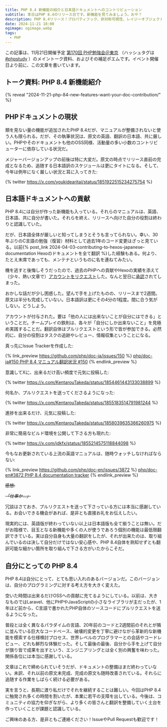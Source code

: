 ```yaml
---
title: PHP 8.4 新機能の紹介と日本語ドキュメントへのコントリビューション
subtitle: 本日はPHP 8.4のリリース日です。新機能を見てみましょう。おや？
description: PHP 8.4リリース！プロパティフック、非対称可視性、レイジーオブジェクトなど、開発を進化させる新機能を網羅。翻訳活動でコミュニティを支える方法も解説。
date: 2024-11-21 18:00
ogimage: ogimage.webp
tags:
  - PHP
---
```


この記事は、11月21日開催予定 [第170回 PHP勉強会＠東京](https://phpstudy.connpass.com/event/335943/) （ハッシュタグは [#phpstudy](https://x.com/hashtag/phpstudy) ）のメイントーク資料、およびその補足ポエムです。イベント開催日より前に、この文章を書いています。




## トーク資料: PHP 8.4 新機能紹介

{% reveal "2024-11-21-php-84-new-features-want-your-doc-contribution/" %}

## PHPドキュメントの現状

類を見ない量の機能が追加されたPHP 8.4だが、マニュアルが整備されないと使う人も限られる。だが、その執筆状況は、原文の英語、翻訳の日本語、共に厳しい。PHPやそのドキュメントも他のOSS同様、活動量の多い小数のコントリビューターに依存している状況だ。

メジャーバージョンアップの前後は特に大変だ。原文の時点でリリース直前の完成となるため、追随する日本語訳のスケジュールは更にタイトになる。そして、今年は例年になく厳しい状況と耳に入ってきた:

{% twitter https://x.com/youkidearitai/status/1851922515234275754 %}

## 日本語ドキュメントへの貢献

PHP 8.4には自分が作った新機能も入っている。それらのマニュアルは、英語、日本語、共に自分が書いた。それらを終え、リリースへ向けた自分の役割は終わりと認識していた。

だが、日本語全体が厳しいと知ってしまうとそうも言ってられない。幸い、30年ぶりのC言語の勉強（復習）材料として過去1年のコード変更はざっと見ている。以前{% post_link 2024-04-03-contributing-to-hexos-japanese-documentation Hexoのドキュメントを全て翻訳 %}した経験もある。何より、たとえ末席であっても、メンテナというものに名を連ねてみたい。

機を逃すと後悔しそうだったので、過去のPHPへの貢献やHexoの実績を添えて（少々、熱い文章で）[アカウントをリクエスト](https://news-web.php.net/php.doc/969388464)した。なんと翌日に[承認](https://news-web.php.net/php.doc/969388465)されてしまった。

おかしな話だが少し困惑した。望んで手を上げたものの、リリースまで2週間。原文は半分も完成していない。日本語訳は更にその4分の1程度。間に合う気がしない。どうしよう。

アカウントが付与された。要は「他の人には出来ないことが自分にはできる」ということだ。チームプレイの鉄則は、各々が「自分にしか出来ないこと」を見極め実践することだ。翻訳自体はプルリクエストという形で皆が参加できる。必然的に、自分の役割はタスクの追跡やレビュー、情報収集ということになる。

真っ先にIssue Trackerを作成した:

{% link_preview https://github.com/php/doc-ja/issues/150 %}
[php/doc-ja#150 PHP 8.4 マニュアル翻訳状況 #150](https://github.com/php/doc-ja/issues/150)
{% endlink_preview %}

意識してXに、出来るだけ高い頻度で元気に投稿した:

{% twitter https://x.com/KentarouTakeda/status/1854461443133038899 %}

何名か、プルリクエストを送ってくださるようになった:

{% twitter https://x.com/KentarouTakeda/status/1855183514791981244 %}

進捗を出来るだけ、元気に投稿した:

{% twitter https://x.com/KentarouTakeda/status/1858039635366260975 %}

非常に簡易なビルド環境を公開して下さる方も現れた:

{% twitter https://x.com/jdkfx/status/1855214575118844098 %}

今もなお更新されている上流の英語マニュアルは、随時ウォッチしなければならない:

{% link_preview https://github.com/php/doc-en/issues/3872 %}
[php/doc-en#3872 PHP 8.4 documentation tracker](https://github.com/php/doc-en/issues/3872)
{% endlink_preview %}

~~感想:~~

~~*「仕事か…」*~~

冗談はさておき、プルリクエストを送って下さっている方には本当に感謝している。お会いできる機会があれば、是非とも直接お礼をお伝えしたい。

現実的には、英語版が終わっていない以上は日本語版も全て揃うことは無い。だがお陰様で、目玉となる新機能や多くの人が使うであろう個別の機能は最低限翻訳できている。実は自分自身も大量の翻訳をしたが、それが出来たのは、取り組んでいるのは決して自分だけではない安心感や、PHP 8.4自体を熟知せずとも翻訳可能な細かい箇所を取り組んで下さる方がいたからこそだ。

## 自分にとっての PHP 8.4

PHP 8.4は自分にとって、とても思い入れのあるバージョンだ。このバージョンは、自分のプログラミングに対する考え方を大きく変えた。

空いた時間は出来るだけOSSへの貢献に充てるようにしている。以前は、大きなものではLaravel、他にPHPやJavaScriptの小さなライブラリが主だったが、1年ほど前から、C言語で書かれたPHP自体のソースコードにプルリクエストを送るようになった。

普段とは全く異なるパラダイムの言語、20年前のコードと2週間前のそれとが隣に並んでいる巨大なコードベース、破壊的変更を丁寧に避けながら革新的な新機能を模索する仕様検討プロセス、世界レベルのプログラマーとの会話やコードレビュー、どれも鮮烈な体験だった。そして最後の最後、自分から手を上げて自分が旗り皆で成果を出すという、エンジニアリングとは全く別の興奮を味わった。関係各位には本当に感謝している。

文章はこれで締められていそうだが、ドキュメントの整備はまだ終わっていない。未訳、それ以前の原文未完成、完成の原文も随時改善されている。それらに追随する作業をしばらく続ける必要がある。

実を言うと、長期に渡り私だけでそれを継続することは難しい。今回はPHP 8.4に触発され多くの時間を割いたが、本業に若干の支障を出している。今後は、コミュニティの協力を仰ぎながら、より多くの皆さんと翻訳を整備していく土台を作っていくことが課題と認識している。

ご興味のある方、是非ともご連絡ください！IssueやPull Requestも歓迎です！
